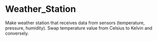 # Weather_Station
Make weather station that receives data from sensors (temperature, pressure, humidity). Swap temperature value from Celsius to Kelvin and conversely.
